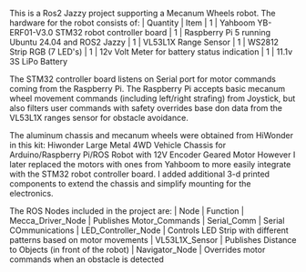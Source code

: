 This is a Ros2 Jazzy project supporting a Mecanum Wheels robot. 
The hardware for the robot consists of:
	| Quantity    | Item
	| 1 					| Yahboom YB-ERF01-V3.0 STM32 robot controller board 
	| 1						| Raspberry Pi 5 running Ubuntu 24.04 and ROS2 Jazzy
	| 1						| VL53L1X Range Sensor
	| 1						| WS2812 Strip RGB (7 LED's)
	| 1						| 12v Volt Meter for battery status indication
	| 1						| 11.1v 3S LiPo Battery

The STM32 controller board listens on Serial port for motor commands coming from the Raspberry Pi.
The Raspberry Pi accepts basic mecanum wheel movement commands (including left/right strafing)
from Joystick, but also filters user commands with safety overrides base don data from the
VL53L1X ranges sensor for obstacle avoidance.

The aluminum chassis and mecanum wheels  were obtained from HiWonder in this  kit:
Hiwonder Large Metal 4WD Vehicle Chassis for Arduino/Raspberry Pi/ROS Robot with 12V Encoder Geared Motor
However I later replaced the motors with ones from Yahboom to more easily integrate with the 
STM32 robot controller board. I added additional 3-d printed components to extend the chassis and
simplify mounting for the electronics.

The ROS Nodes included in the project are:
	|  Node										|  Function
	|  Mecca_Driver_Node			|  Publishes Motor_Commands
	|  Serial_Comm						|  Serial COmmunications
	|  LED_Controller_Node		|  Controls LED Strip with different patterns based on motor movements
	|  VL53L1X_Sensor					|  Publishes Distance to Objects (in front of the robot)
	|  Navigator_Node					|  Overrides motor commands when an obstacle is detected 
